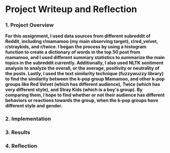 # Project Writeup and Reflection

### 1. Project Overview
**For this assignment, I used data sources from different subreddit of Reddit, including r/mamamoo (my main observing target), r/red_velvet, r/straykids, and r/twice. I began the process by using a histogram function to create a dictionary of words in the top 50 post from mamamoo, and I used different summary statistics to summarize the main topics in the subreddit currently. Additionally, I also used NLTK sentiment analysis to analyze the overall, or the average, positivity or neutrality of the posts. Lastly, I used the text similarity technique (fuzzywuzzy library) to find the similarity between the k-pop group Mamamoo, and other k-pop groups like Red Velvet (which has different audience), Twice (which has very different style), and Stray Kids (which is a boy's group). By comparing them, I hope to find whether or not their audience has different behaviors or reactions towards the group, when the k-pop groups have different style and gender.**

### 2. Implementation


### 3. Results


### 4. Reflection